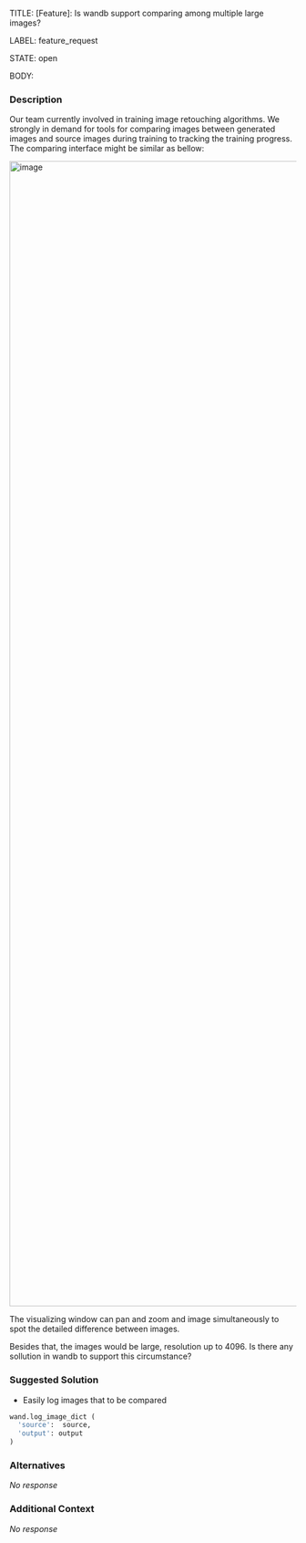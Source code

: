 TITLE:
[Feature]:  Is wandb support comparing among multiple large images?

LABEL:
feature_request

STATE:
open

BODY:
### Description

Our team currently involved in training image retouching algorithms. We strongly in demand for tools for comparing images between generated images and source images during training to tracking the training progress. The comparing interface might be similar as bellow:

<img width="2008" alt="image" src="https://user-images.githubusercontent.com/29350169/236984942-33b24f8e-0f80-477c-aa71-ddf8de10a8f2.png">

The visualizing window can pan and zoom and image simultaneously to spot the detailed difference between images.

Besides that, the images would be large, resolution up to  4096. Is there any sollution in wandb to support this circumstance?

### Suggested Solution

* Easily log images that to be compared
```python
wand.log_image_dict (
  'source':  source,
  'output': output
)
```

### Alternatives

_No response_

### Additional Context

_No response_

